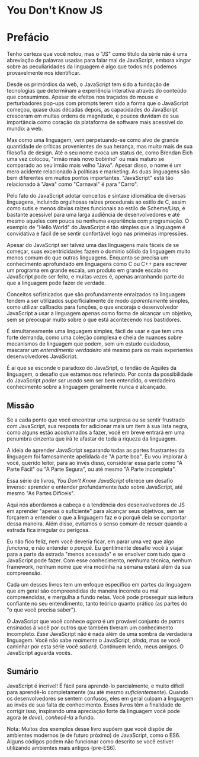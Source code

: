 # You Don't Know JS
# Prefácio

Tenho certeza que você notou, mas o "JS" como título da série não é uma abreviação de palavras usadas para falar mal de JavaScript, embora xingar sobre as peculiaridades da linguagem é algo que todos nós podemos provavelmente nos identificar.

Desde os primórdios da web, o JavaScript tem sido a fundação de tecnologias que determinam a experiência interativa através do conteúdo que consumimos. Apesar de efeitos nos traçados do mouse e perturbadores pop-ups com prompts terem sido a forma que o JavaScript começou, quase duas décadas depois, as capacidades do JavaScript cresceram em muitas ordens de magnitude, e poucos duvidam de sua importância como coração da plataforma de software mais acessível do mundo: a web.

Mas como uma linguagem, vem perpetuando-se como alvo de grande quantidade de críticas provenientes de sua herança, mas muito mais de sua filosofia de design. Até o seu nome evoca um status de, como Brendan Eich uma vez colocou, "irmão mais novo bobinho" ou mais maturo se comparado ao seu irmão mais velho "Java". Apesar disso, o nome é um mero acidente relacionado à políticas e marketing. As duas linguagens são bem diferentes em muitos pontos importantes. "JavaScript" está tão relacionado à "Java" como "Carnaval" é para "Carro".

Pelo fato do JavaScript adotar conceitos e sintaxe idiomática de diversas linguagens, incluindo orgulhosas raízes procedurais ao estilo de C, assim como sutis e menos óbvias raízes funcionais ao estilo de Scheme/Lisp, é bastante acessível para uma larga audiência de desenvolvedores e até mesmo aqueles com pouca ou nenhuma experiência com programação. O exemplo de "Hello World" do JavaScript é tão simples que a linguagem é convidativa e fácil de se sentir confortável logo nas primeiras impressões.

Apesar do JavaScript ser talvez uma das linguagens mais fáceis de se começar, suas excentricidades fazem o domínio sólido da linguagem muito menos comum do que outras linguagens. Enquanto se precisa um conhecimento aprofundado em linguagens como C ou C++ para escrever um programa em grande escala, um produto em grande escala no JavaScript pode ser feito, e muitas vezes é, apenas arranhando parte do que a linguagem pode fazer de verdade.

Conceitos sofisticados que são profundamente enraizados na linguagem tendem a ser utilizados superficialmente de modo *aparentement*e simples, como utilizar callbacks para funções, o que encoraja o desenvolvedor JavaScript a usar a linguagem apenas como forma de alcançar um objetivo, sem se preocupar muito sobre o que está acontecendo nos bastidores.

É simultaneamente uma linguagem simples, fácil de usar e que tem uma forte demanda, como uma coleção complexa e cheia de nuances sobre mecanismos de linguagem que podem, sem um estudo cuidadoso, mascarar um *entendimento verdadeiro* até mesmo para os mais experientes desenvolvedores JavaScript.

É aí que se esconde o paradoxo do JavaSript, o tendão de Aquiles da linguagem, o desafio que estamos nos referindo. Por conta da possibilidade do JavaScript *poder ser usado* sem ser bem entendido, o verdadeiro conhecimento sobre a linguagem geralmente nunca é alcançado.

## Missão

Se a cada ponto que você encontrar uma surpresa ou se sentir frustrado com JavaScript, sua resposta for adicionar mais um item à sua lista negra, como alguns estão acostumados a fazer, você em breve entrará em uma penumbra cinzenta que irá te afastar de toda a riqueza da linguagem.

A ideia de aprender JavaScript separando todas as partes frustrantes da linguagem foi famosamente apelidada de "A parte boa". Eu vou implorar à você, querido leitor, para ao invés disso, considerar essa parte como "A Parte Fácil" ou "A Parte Segura", ou até mesmo "A Parte Incompleta".

Essa série de livros, *You Don't Know JavaScript* oferece um desafio inverso: aprender e entender profundamente *tudo* sobre JavaScript, até mesmo "As Partes Difíceis".

Aqui nós abordamos a cabeça e a tendência dos desenvolvedores de JS em aprender "apenas o suficiente" para alcançar seus objetivos, sem se forçarem a entender o que a linguagem faz e o porquê dela se comportar dessa maneira. Além disso, evitamos o senso comum de *recuar* quando a estrada fica irregular ou perigosa.

Eu não fico feliz, nem você deveria ficar, em parar uma vez que algo *funciona*, e não entender o *porquê*. Eu gentilmente desafio você à viajar para a parte da estrada "menos acessada" e se envolver com tudo que o JavaScript pode fazer. Com esse conhecimento, nenhuma técnica, nenhum framework, nenhum nome que vira modinha na semana estará além da sua compreensão.

Cada um desses livros tem um enfoque específico em partes da linguagem que em geral são compreendidas de maneira incorreta ou mal compreendidas, e mergulha a fundo nelas. Você pode prosseguir sua leitura confiante no seu entendimento, tanto teórico quanto prático (as partes do "o que você precisa saber").

O JavaScript que você conhece *agora* é um provável conjunto de *partes* ensinadas à você por outros que também tiveram um conhecimento incompleto. *Esse* JavaScript não é nada além de uma sombra da verdadeira linguagem. Você não sabe *realmente* o JavaScript, *ainda*, mas se você caminhar por esta série você *saberá*. Continuem lendo, meus amigos. O JavaScript aguarda vocês.

## Sumário

JavaScript é incrível! É fácil para aprendê-lo parcialmente, e muito difícil para aprendê-lo completamente (ou até mesmo *suficientemente*). Quando os desenvolvedores se sentem confusos, eles em geral culpam a linguagem ao invés de sua falta de conhecimento. Esses livros têm a finalidade de corrigir isso, inspirando uma apreciação forte da linguagem você pode agora (e *deve*), *conhecê-la* a fundo.

Nota: Muitos dos exemplos desse livro supõem que você dispõe de ambientes modernos (e de futuro próximo) de JavaScript, como o ES6. Alguns códigos podem não funcionar como descrito se você estiver utilizando ambientes mais antigos (pre-ES6).
